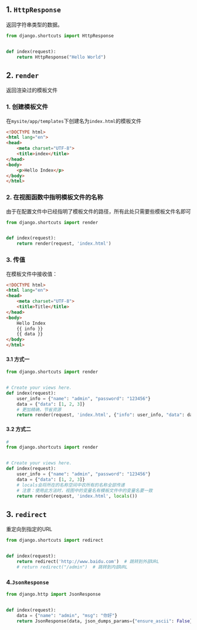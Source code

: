 ## 1. `HttpResponse`

返回字符串类型的数据。

```python
from django.shortcuts import HttpResponse


def index(request):
    return HttpResponse("Hello World")
```

## 2. `render`

返回渲染过的模板文件

### 1. 创建模板文件

在`mysite/app/templates`下创建名为`index.html`的模板文件

```html
<!DOCTYPE html>
<html lang="en">
<head>
    <meta charset="UTF-8">
    <title>index</title>
</head>
<body>
    <p>Hello Index</p>
</body>
</html>
```

### 2. 在视图函数中指明模板文件的名称

由于在配置文件中已经指明了模板文件的路径，所有此处只需要些模板文件名即可

```python
from django.shortcuts import render


def index(request):
    return render(request, 'index.html')
```

### 3. 传值

在模板文件中接收值：

```html
<!DOCTYPE html>
<html lang="en">
<head>
    <meta charset="UTF-8">
    <title>Title</title>
</head>
<body>
    Hello Index
    {{ info }}
    {{ data }}
</body>
</html>
```

#### 3.1 方式一

```python
from django.shortcuts import render


# Create your views here.
def index(request):
    user_info = {"name": "admin", "password": "123456"}
    data = {"data": [1, 2, 3]}
    # 更加精确，节省资源
    return render(request, 'index.html', {"info": user_info, "data": data})
```

#### 3.2 方式二

```python
# 
from django.shortcuts import render


# Create your views here.
def index(request):
    user_info = {"name": "admin", "password": "123456"}
    data = {"data": [1, 2, 3]}
    # locals会将所在的名称空间中农所有的名称全部传递
    # 注意：使用此方法时，视图中的变量名有模板文件中的变量名要一致
    return render(request, 'index.html', locals())
```

## 3. `redirect`

重定向到指定的URL

```python
from django.shortcuts import redirect


def index(request):
    return redirect('http://www.baidu.com')  # 跳转到外部URL
	# return redirect("/admin")  # 跳转到内部URL
```

### 4.`JsonResponse`

```python
from django.http import JsonResponse


def index(request):
    data = {"name": "admin", "msg": "你好"}
    return JsonResponse(data, json_dumps_params={"ensure_ascii": False})
```

